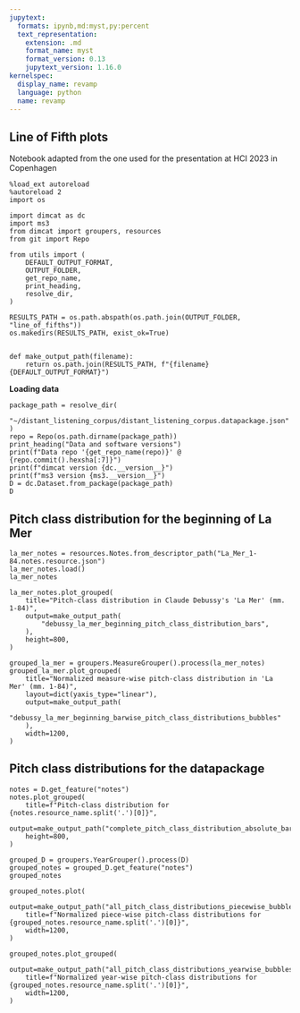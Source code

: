 ```yaml
---
jupytext:
  formats: ipynb,md:myst,py:percent
  text_representation:
    extension: .md
    format_name: myst
    format_version: 0.13
    jupytext_version: 1.16.0
kernelspec:
  display_name: revamp
  language: python
  name: revamp
---
```


## Line of Fifth plots

Notebook adapted from the one used for the presentation at HCI 2023 in Copenhagen

```{code-cell}
%load_ext autoreload
%autoreload 2
import os

import dimcat as dc
import ms3
from dimcat import groupers, resources
from git import Repo
```

```{code-cell}
from utils import (
    DEFAULT_OUTPUT_FORMAT,
    OUTPUT_FOLDER,
    get_repo_name,
    print_heading,
    resolve_dir,
)

RESULTS_PATH = os.path.abspath(os.path.join(OUTPUT_FOLDER, "line_of_fifths"))
os.makedirs(RESULTS_PATH, exist_ok=True)


def make_output_path(filename):
    return os.path.join(RESULTS_PATH, f"{filename}{DEFAULT_OUTPUT_FORMAT}")
```

**Loading data**

```{code-cell}
package_path = resolve_dir(
    "~/distant_listening_corpus/distant_listening_corpus.datapackage.json"
)
repo = Repo(os.path.dirname(package_path))
print_heading("Data and software versions")
print(f"Data repo '{get_repo_name(repo)}' @ {repo.commit().hexsha[:7]}")
print(f"dimcat version {dc.__version__}")
print(f"ms3 version {ms3.__version__}")
D = dc.Dataset.from_package(package_path)
D
```

## Pitch class distribution for the beginning of La Mer

```{code-cell}
la_mer_notes = resources.Notes.from_descriptor_path("La_Mer_1-84.notes.resource.json")
la_mer_notes.load()
la_mer_notes
```

```{code-cell}
la_mer_notes.plot_grouped(
    title="Pitch-class distribution in Claude Debussy's 'La Mer' (mm. 1-84)",
    output=make_output_path(
        "debussy_la_mer_beginning_pitch_class_distribution_bars",
    ),
    height=800,
)
```

```{code-cell}
grouped_la_mer = groupers.MeasureGrouper().process(la_mer_notes)
grouped_la_mer.plot_grouped(
    title="Normalized measure-wise pitch-class distribution in 'La Mer' (mm. 1-84)",
    layout=dict(yaxis_type="linear"),
    output=make_output_path(
        "debussy_la_mer_beginning_barwise_pitch_class_distributions_bubbles"
    ),
    width=1200,
)
```

## Pitch class distributions for the datapackage

```{code-cell}
notes = D.get_feature("notes")
notes.plot_grouped(
    title=f"Pitch-class distribution for {notes.resource_name.split('.')[0]}",
    output=make_output_path("complete_pitch_class_distribution_absolute_bars"),
    height=800,
)
```

```{code-cell}
grouped_D = groupers.YearGrouper().process(D)
grouped_notes = grouped_D.get_feature("notes")
grouped_notes
```

```{code-cell}
grouped_notes.plot(
    output=make_output_path("all_pitch_class_distributions_piecewise_bubbles"),
    title=f"Normalized piece-wise pitch-class distributions for {grouped_notes.resource_name.split('.')[0]}",
    width=1200,
)
```

```{code-cell}
grouped_notes.plot_grouped(
    output=make_output_path("all_pitch_class_distributions_yearwise_bubbles"),
    title=f"Normalized year-wise pitch-class distributions for {grouped_notes.resource_name.split('.')[0]}",
    width=1200,
)
```